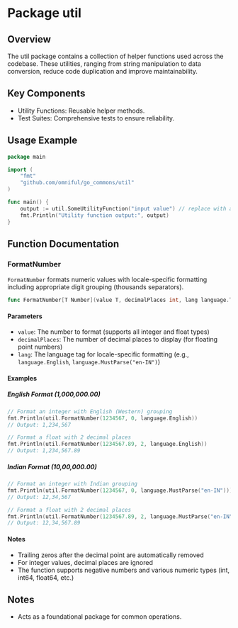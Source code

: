 # Package util

## Overview
The util package contains a collection of helper functions used across the codebase. These utilities, ranging from string manipulation to data conversion, reduce code duplication and improve maintainability.

## Key Components
- Utility Functions: Reusable helper methods.
- Test Suites: Comprehensive tests to ensure reliability.

## Usage Example
~~~go
package main

import (
	"fmt"
	"github.com/omniful/go_commons/util"
)

func main() {
	output := util.SomeUtilityFunction("input value") // replace with actual function
	fmt.Println("Utility function output:", output)
}
~~~

## Function Documentation

### FormatNumber

`FormatNumber` formats numeric values with locale-specific formatting including appropriate digit grouping (thousands separators).

~~~go
func FormatNumber[T Number](value T, decimalPlaces int, lang language.Tag) string
~~~

#### Parameters

- `value`: The number to format (supports all integer and float types)
- `decimalPlaces`: The number of decimal places to display (for floating point numbers)
- `lang`: The language tag for locale-specific formatting (e.g., `language.English`, `language.MustParse("en-IN")`)

#### Examples

##### English Format (1,000,000.00)
~~~go
// Format an integer with English (Western) grouping
fmt.Println(util.FormatNumber(1234567, 0, language.English))
// Output: 1,234,567

// Format a float with 2 decimal places
fmt.Println(util.FormatNumber(1234567.89, 2, language.English))
// Output: 1,234,567.89
~~~

##### Indian Format (10,00,000.00)
~~~go
// Format an integer with Indian grouping
fmt.Println(util.FormatNumber(1234567, 0, language.MustParse("en-IN")))
// Output: 12,34,567

// Format a float with 2 decimal places
fmt.Println(util.FormatNumber(1234567.89, 2, language.MustParse("en-IN")))
// Output: 12,34,567.89
~~~

#### Notes
- Trailing zeros after the decimal point are automatically removed
- For integer values, decimal places are ignored
- The function supports negative numbers and various numeric types (int, int64, float64, etc.)

## Notes
- Acts as a foundational package for common operations.
